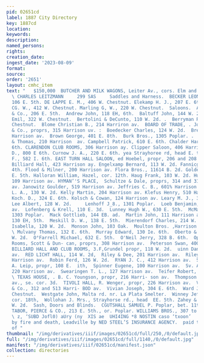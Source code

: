 ```yaml
---
pid: 02651cd
label: 1887 City Directory
key: 1887cd
location: 
keywords: 
description: 
named_persons: 
rights: 
creation_date: 
ingest_date: '2023-08-09'
format: 
source: 
order: '2651'
layout: cmhc_item
text: "   $150,000  BUTCHER AND MILK WAGONS, Leiter Av., cors. Elm and Chestnut.  SAD
  \ CHARLES LEITZMANN     299 SAS     Saddles and Harness.  BECKER LEONARD, 104 and
  106 E. 5th. DE LAPPE E. M., 406 W. Chestnut. Elekamp H. J., 207 E. 6th. LANCASTER
  CG. W., 412 W. Chestnut. Marling G, W., 220 W. Chestnut.  Saloons.  Anderson John
  & Co., 206 E. 5th.  Andrew John, 118 EH, 6th.  Baltuff John, 144 W. 2d.  Beckrmann
  Emil, 322 W. Chestnut.  Bertolini & DeCunto, 110 W. 2d. .  Berryman R. G., 139 W.
  Chestnut.  Blome Christian B., 214 Harriron av.  BOARD OF TRADE, . John G, Morgan
  & Co., proprs, 315 Harrison uv. :  Boedecker Charles, 124 W. 2d.  Breuss John, 107
  Harrison av.  Brown George, 401 E. 8th.  Burk Bros., 1305 Poplar. .  Campbell Bryan
  & Thomas, 210 Harrison  av. Campbell Patrick, 610 E. 6th. Chalder Harry, 724 KM.
  6th. CLARENDON CLUB ROOMS, 306 Harrison ay. Clipper Saloon, 406 Harrison ay. Cronin
  D., 800 E 6th. Curnow J. A., 220 E. 6th. yea Strayhoree rd, head E. t.  Dunn 'T.
  F., 582 I. 6th. EAST TURN HALL SALOON, ed Hoebel, propr, 206 and 208  . 3d.  Elk
  Billiard Hall, 423 Harrison ay. Engelxamp Bernard, 113 W. 2d. Fannicg B., 423 E.
  4th. Flood & Milner, 200 Harrison av. Flora Bros., 11614 B. 2d. Golden James, 61214
  E. 5th. Halloran William, Hazel, cor. 12th. Haug Frank, 103 W. 2d. Huber Rudoiph,
  109 Harrison av. HYMAN’'S PLACE,  Schultze & Dale, proprs, 314 and 316  Harrison
  av. Janowitz Goulder, 519 Harrison av. Jeffries C. B., 601% Harrison av. Johnson
  L. A., 130 W. 2d. Kelly Martin, 204 Harrison av. Klefus Henry, 510 Harrison av.
  Koch. D., 324 E. 6th. Kolsch & Cowan, 124 Harrison av. Leary M. J., 300 B. 6th.
  Lee Albert, 128 W. 2d.     Lenhoff J_8., 1301 Poplar.  Loeb Benjamin, 116 Harrison
  av.  Lofenberg & Krell, 110 E. 3d.  Lunney Hugh W., 630 E. 5th.  McMahon Bros.,
  1303 Poplar.  Mack Gottlieb, 144 EB. ad.  Martin John, 111 Harrison av.  Mauss John,
  130 EH, 5th.  Meskill D. W., 138 E. 5th.  Mierendorf Charles, 214 W. Chestnut.  Miraglia
  Isabella, 120 W. 2d.  Monson John, 103 Oak.  Moulton Bros. ,Harrison av., nw. cor.7th.
  \ Mulvany Thomas, 132 E. 6th.  Murray Edward, 130 Ie. 6th.  Oberto & Nodari, 115
  W. 2d.  O°Farrell Michael, 632 E. 5th.  O'Neil Jerry, 328 B. 6th.  Opera House Club
  Rooms, Scott & Dun- can, proprs, 308 Harrison av.  Peterson Swan, 400 E. 8th.  PIONEER
  BILLIARD HALL AND CLUB ROOMS, 3.F,Grundel propr, 118 W. 2d.  uinn Daniel, 506 Harrison
  av.  RED LICHT HALL, 114 W. 2d,  Riley & Dee, 201 Harrison av.  Riley & Flood, 200
  Harrison av.  Robin Ferd, 126 W. 2d.  RYAN J. C., 412 Harrison av.  Saar ae George
  A. Leip, propr, 108 E.  ith,  Spinner Eugene, 100 Harrison av.  Sv. Ann’s Rest,
  220 Harrison av.  Swearingen T. L., 127 Harrison av.  Teifer Robert, 124 W. Chestnut.
  \ TEXAS HOUSE, . B. C. Youngson, propr, 216 Harri- son av.  Thompson C. A., Harrison
  av., se. cor. 3d.  TIVOLI HALL, R. Wenger, propr, 226 Harrison av.  Visscher U.
  & Co., 312 and 513 Harri- BOD av.  Vivian Joseph, 304 E. 6th.  Ward J. F., 110 E.
  Chestnut.  Westgate John, Malta rd. nr. La Plata Smelter.  Winney Jeff., Hazcl,
  cor. 18th,  Wollohan J. Mrs., Strayhorse rd., head  EE. 5th. Zahey & Dalle, 108
  W. 2d.  Sash, Doors and Blinds.  CGUTSHALL SAMUEL P. Poplar, bet. 11th and 12th.
  TABOR, PIERCE & CO., 213 E. 5th., or. Poplar. WILLIAMS BROS., 307 to 813 E. 6th.
  \ z, ‘SUBD Jofl0) aUry (ny  XIS ae  UHI4ING *8 NOSTIN caso ‘txoon’     In Losses
  by fire and death, Leadville by NED STEEL’S INSURANCE AGENCY.  paid to the Citizens
  of "
thumbnail: "/img/derivatives/iiif/images/02651cd/full/250,/0/default.jpg"
full: "/img/derivatives/iiif/images/02651cd/full/1140,/0/default.jpg"
manifest: "/img/derivatives/iiif/02651cd/manifest.json"
collection: directories
---
```

